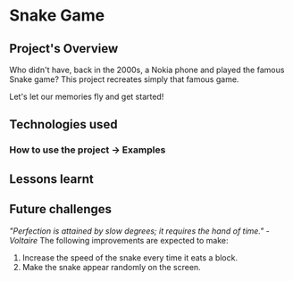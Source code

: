 # Snake Game
## Project's Overview

Who didn't have, back in the 2000s, a Nokia phone and played the famous Snake game? This project recreates simply that famous game. 

Let's let our memories fly and get started!

## Technologies used

### How to use the project -> Examples

## Lessons learnt

## Future challenges

*"Perfection is attained by slow degrees; it requires the hand of time."*
                                                                        - *Voltaire*
The following improvements are expected to make:
  1. Increase the speed of the snake every time it eats a block.
  2. Make the snake appear randomly on the screen.




